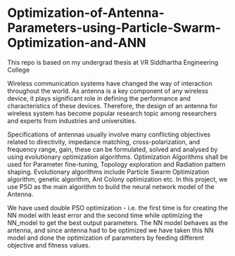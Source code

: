 # Optimization-of-Antenna-Parameters-using-Particle-Swarm-Optimization-and-ANN
This repo is based on my undergrad thesis at VR Siddhartha Engineering College

Wireless communication systems have changed the way of interaction throughout the world.
As antenna is a key component of any wireless device, it plays significant role in defining the
performance and characteristics of these devices. Therefore, the design of an antenna for
wireless system has become popular research topic among researchers and experts from
industries and universities.

Specifications of antennas usually involve many conflicting objectives related to directivity,
impedance matching, cross-polarization, and frequency range, gain, these can be formulated,
solved and analysed by using evolutionary optimization algorithms. Optimization Algorithms
shall be used for Parameter fine-tuning, Topology exploration and Radiation pattern shaping.
Evolutionary algorithms include Particle Swarm Optimization algorithm, genetic algorithm,
Ant Colony optimization etc. In this project, we use PSO as the main algorithm to build the neural network model of the Antenna.

We have used double PSO optimization - i.e. the first time is for creating the NN model with least error and the second time while optimizing the NN_model to get the best output parameters.
The NN model behaves as the antenna, and since antenna had to be optimized we have taken this NN model and done the optimization of parameters by feeding different objective and fitness values.
